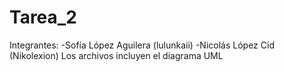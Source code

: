 # Tarea_2
Integrantes:  -Sofía López Aguilera (lulunkaii)
              -Nicolás López Cid (Nikolexion)
Los archivos incluyen el diagrama UML
